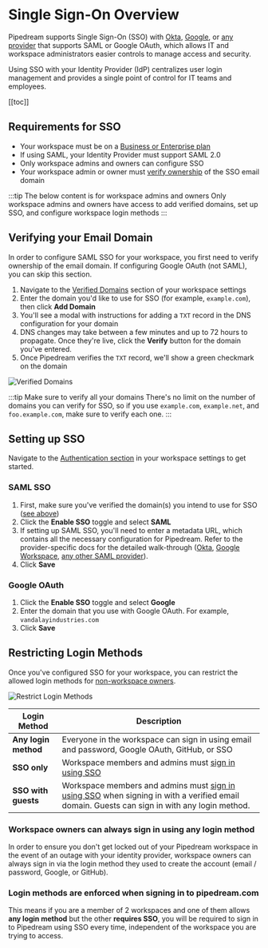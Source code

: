 # Single Sign-On Overview

Pipedream supports Single Sign-On (SSO) with [Okta](./okta), [Google](./google), or [any provider](./saml) that supports SAML or Google OAuth, which allows IT and workspace administrators easier controls to manage access and security.

Using SSO with your Identity Provider (IdP) centralizes user login management and provides a single point of control for IT teams and employees.

[[toc]]

## Requirements for SSO
- Your workspace must be on a [Business or Enterprise plan](https://pipedream.com/pricing)
- If using SAML, your Identity Provider must support SAML 2.0
- Only workspace admins and owners can configure SSO
- Your workspace admin or owner must [verify ownership](#verifying-your-email-domain) of the SSO email domain

:::tip The below content is for workspace admins and owners
Only workspace admins and owners have access to add verified domains, set up SSO, and configure workspace login methods
:::

## Verifying your Email Domain
In order to configure SAML SSO for your workspace, you first need to verify ownership of the email domain. If configuring Google OAuth (not SAML), you can skip this section.

1. Navigate to the [Verified Domains](https://pipedream.com/settings/domains) section of your workspace settings
2. Enter the domain you'd like to use for SSO (for example, `example.com`), then click **Add Domain**
3. You'll see a modal with instructions for adding a `TXT` record in the DNS configuration for your domain
4. DNS changes may take between a few minutes and up to 72 hours to propagate. Once they're live, click the **Verify** button for the domain you've entered.
5. Once Pipedream verifies the `TXT` record, we'll show a green checkmark on the domain

![Verified Domains](https://res.cloudinary.com/pipedreamin/image/upload/v1699938431/verified-domains_qcjpnb.png)

:::tip Make sure to verify all your domains
There's no limit on the number of domains you can verify for SSO, so if you use `example.com`, `example.net`, and `foo.example.com`, make sure to verify each one.
:::

## Setting up SSO
Navigate to the [Authentication section](https://pipedream.com/settings/domains) in your workspace settings to get started.

### SAML SSO

1. First, make sure you've verified the domain(s) you intend to use for SSO ([see above](#verifying-your-email-domain))
2. Click the **Enable SSO** toggle and select **SAML**
3. If setting up SAML SSO, you'll need to enter a metadata URL, which contains all the necessary configuration for Pipedream. Refer to the provider-specific docs for the detailed walk-through ([Okta](./okta), [Google Workspace](./google), [any other SAML provider](./saml)).
4. Click **Save**

### Google OAuth

1. Click the **Enable SSO** toggle and select **Google**
2. Enter the domain that you use with Google OAuth. For example, `vandalayindustries.com`
3. Click **Save**

## Restricting Login Methods
Once you've configured SSO for your workspace, you can restrict the allowed login methods for [non-workspace owners](#workspace-owners-can-always-sign-in-using-any-login-method).

![Restrict Login Methods](https://res.cloudinary.com/pipedreamin/image/upload/v1699914460/Google_Chrome_-_Settings_-_Authentication_-_Pipedream_2023-11-13_at_2.27.08_PM_x1ahod.png)

| Login Method | Description |
| --  | -- |
| **Any login method** | Everyone in the workspace can sign in using email and password, Google OAuth, GitHub, or SSO |
| **SSO only** | Workspace members and admins must [sign in using SSO](https://pipedream.com/auth/sso) |
| **SSO with guests** | Workspace members and admins must [sign in using SSO](https://pipedream.com/auth/sso) when signing in with a verified email domain. Guests can sign in with any login method. |

### Workspace owners can always sign in using any login method
In order to ensure you don't get locked out of your Pipedream workspace in the event of an outage with your identity provider, workspace owners can always sign in via the login method they used to create the account (email / password, Google, or GitHub).

### Login methods are enforced when signing in to pipedream.com
This means if you are a member of 2 workspaces and one of them allows **any login method** but the other **requires SSO**, you will be required to sign in to Pipedream using SSO every time, independent of the workspace you are trying to access.
